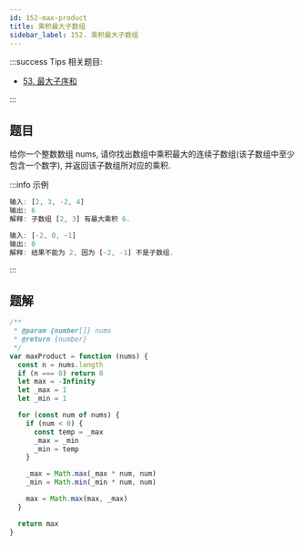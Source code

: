 ```yaml
---
id: 152-max-product
title: 乘积最大子数组
sidebar_label: 152. 乘积最大子数组
---
```


:::success Tips
相关题目:

- [53. 最大子序和](/leetcode/easy/53-max-sub-array)

:::

## 题目

给你一个整数数组 nums, 请你找出数组中乘积最大的连续子数组(该子数组中至少包含一个数字), 并返回该子数组所对应的乘积.

:::info 示例

```ts
输入: [2, 3, -2, 4]
输出: 6
解释: 子数组 [2, 3] 有最大乘积 6.
```

```ts
输入: [-2, 0, -1]
输出: 0
解释: 结果不能为 2, 因为 [-2, -1] 不是子数组.
```

:::

## 题解

```ts
/**
 * @param {number[]} nums
 * @return {number}
 */
var maxProduct = function (nums) {
  const n = nums.length
  if (n === 0) return 0
  let max = -Infinity
  let _max = 1
  let _min = 1

  for (const num of nums) {
    if (num < 0) {
      const temp = _max
      _max = _min
      _min = temp
    }

    _max = Math.max(_max * num, num)
    _min = Math.min(_min * num, num)

    max = Math.max(max, _max)
  }

  return max
}
```
